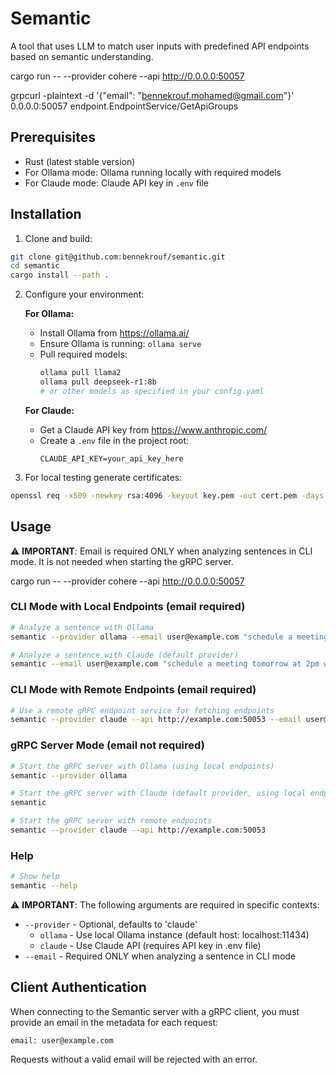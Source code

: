 # Semantic

A tool that uses LLM to match user inputs with predefined API endpoints based on semantic understanding.


 cargo run -- --provider cohere --api http://0.0.0.0:50057

grpcurl -plaintext -d '{"email": "bennekrouf.mohamed@gmail.com"}' 0.0.0.0:50057 endpoint.EndpointService/GetApiGroups

## Prerequisites

- Rust (latest stable version)
- For Ollama mode: Ollama running locally with required models
- For Claude mode: Claude API key in `.env` file

## Installation

1. Clone and build:
```bash
git clone git@github.com:bennekrouf/semantic.git
cd semantic
cargo install --path .
```

2. Configure your environment:
   
   **For Ollama:**
   - Install Ollama from https://ollama.ai/
   - Ensure Ollama is running: `ollama serve`
   - Pull required models:
     ```bash
     ollama pull llama2
     ollama pull deepseek-r1:8b
     # or other models as specified in your config.yaml
     ```
   
   **For Claude:**
   - Get a Claude API key from https://www.anthropic.com/
   - Create a `.env` file in the project root:
     ```
     CLAUDE_API_KEY=your_api_key_here
     ```

3. For local testing generate certificates:
```bash
openssl req -x509 -newkey rsa:4096 -keyout key.pem -out cert.pem -days 365 -nodes
```

## Usage

⚠️ **IMPORTANT**: Email is required ONLY when analyzing sentences in CLI mode. It is not needed when starting the gRPC server.

cargo run -- --provider cohere --api http://0.0.0.0:50057

### CLI Mode with Local Endpoints (email required)
```bash
# Analyze a sentence with Ollama
semantic --provider ollama --email user@example.com "schedule a meeting tomorrow at 2pm with John"

# Analyze a sentence with Claude (default provider)
semantic --email user@example.com "schedule a meeting tomorrow at 2pm with John"
```

### CLI Mode with Remote Endpoints (email required)
```bash
# Use a remote gRPC endpoint service for fetching endpoints
semantic --provider claude --api http://example.com:50053 --email user@example.com "schedule a meeting tomorrow at 2pm with John"
```

### gRPC Server Mode (email not required)
```bash
# Start the gRPC server with Ollama (using local endpoints)
semantic --provider ollama

# Start the gRPC server with Claude (default provider, using local endpoints)
semantic

# Start the gRPC server with remote endpoints
semantic --provider claude --api http://example.com:50053
```

### Help
```bash
# Show help
semantic --help
```

⚠️ **IMPORTANT**: The following arguments are required in specific contexts:
- `--provider` - Optional, defaults to 'claude'
  - `ollama` - Use local Ollama instance (default host: localhost:11434)
  - `claude` - Use Claude API (requires API key in .env file)
- `--email` - Required ONLY when analyzing a sentence in CLI mode

## Client Authentication

When connecting to the Semantic server with a gRPC client, you must provide an email in the metadata for each request:

```
email: user@example.com
```

Requests without a valid email will be rejected with an error.
